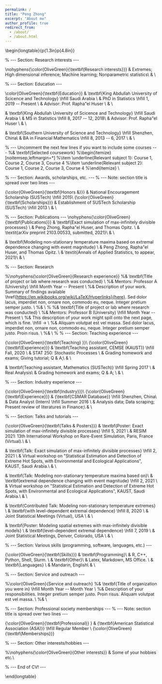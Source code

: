 ```yaml
---
permalink: /
title: "Peng Zhong"
excerpt: "About me"
author_profile: true
redirect_from: 
  - /about/
  - /about.html
---
```

\begin{longtable}{p{1.3in}p{4.8in}}

% --- Section: Research interests ---

\nohyphens{\color{OliveGreen}{\textbf{Research interests}}}
& Extremes; High dimensional inference;  Machine learning; Nonparametric statistics\\
& \\

% --- Section: Education ---

\color{OliveGreen}{\textbf{Education}}
& \textbf{King Abdullah University of Scicence and Technology} \hfill Saudi Arabia \\ 
& PhD in Statistics \hfill 1, 2019 -- Present \\
& Advisor: Prof. Rapha\"el Huser \\
& \\

& \textbf{King Abdullah University of Scicence and Technology} \hfill Saudi Arabia \\
& MS in Statistics \hfill 8, 2017 -- 12, 2018\\
& Advisor: Prof. Rapha\"el Huser \\
& \\

& \textbf{Southern University of Science and Technology} \hfill Shenzhen, China\\
& BA in Financial Mathematics \hfill  8, 2013 -- 6, 2017 \\
& \\

% --- Uncomment the next few lines if you want to include some courses ---
%& \textbf{Selected coursework}
%\begin{itemize}[noitemsep,leftmargin=*]
%\item \underline{Relevant subject 1}: Course 1, Course 2, Course 3, Course 4
%\item \underline{Relevant subject 2}: Course 1, Course 2, Course 3, Course 4
%\end{itemize} \\

% --- Section: Awards, scholarships, etc. ---
% --- Note: section title is spread over two lines ---

{\color{OliveGreen}{\textbf{Honors \&}}} 
& National Encouragement Scholarship (SUSTech) \hfill 2015\\
{\color{OliveGreen}{\textbf{Scholarships}}}
& Establishment of SUSTech Scholarship (SUSTech) \hfill 2013 \\
& \\

% --- Section: Publications ---
\nohyphens{\color{OliveGreen}{\textbf{Publications}}} 
& \textbf{Exact simulation of max-infinitely divisible processes} \\
& Peng Zhong, Rapha\"el Huser, and Thomas Opitz. \\
& \textit{arXiv preprint 2103.00533, submitted, 2021}\\
& \\

& \textbf{Modeling non-stationary temperature maxima based on extremal dependence changing with event magnitude} \\
& Peng Zhong, Rapha\"el Huser, and Thomas Opitz. \\
& \textit{Annals of Applied Statistics, to appear, 2021}\\
& \\

% --- Section: Research

%\nohyphens{\color{OliveGreen}{Research experience}} 
%& \textbf{Title of project or lab where research was conducted} \\
%& Mentors: Professor A (University) \hfill Month Year -- Present \\
%& Description of your work. Summary of findings available \href{https://en.wikibooks.org/wiki/LaTeX/Hyperlinks}{here}. Sed dolor lacus, imperdiet non, ornare non, commodo eu, neque. Integer pretium semper justo. \\
%& \\
%
%& \textbf{Title of project or lab where research was conducted} \\
%& Mentors: Professor B (University) \hfill Month Year -- Present \\
%& This description of your work might spill onto the next page, which is fine. \hfill $\rightarrow$ \\
%& Aliquam volutpat est vel massa. Sed dolor lacus, imperdiet non, ornare non, commodo eu, neque. Integer pretium semper justo. Proin risus. \\
%& \\
%
% --- Section: Teaching experience ---

{\color{OliveGreen}{\textbf{Teaching} }}\\
{\color{OliveGreen}{\textbf{Experience}}}
& \textbf{Teaching assistant, CEMSE (KAUST)} \hfill Fall, 2020 \\
& STAT 250: Stochastic Processes \\
& Grading homework and exams; Giving tutorial; Q \& A;\\
& \\

& \textbf{Teaching assistant, Mathematics (SUSTech)} \hfill Spring 2017 \\
& Real Analysis\\
& Grading homework and exams; Q \& A; \\
& \\

% --- Section: Industry experience ---

{\color{OliveGreen}{\textbf{Industry}}}\\
{\color{OliveGreen}{\textbf{Experience}}}
& {\textbf{CSMAR Database}}  \hfill Shenzhen, China\\
& Data Analyst (Intern) \hfill Summer 2016 \\
& Analysis data; Data scraping; Present review of literatures in Finance;\\
& \\
 
% --- Section: Talks and tutorials ---

{\color{OliveGreen}{\textbf{Talks \& Posters}}}
& \textbf{Poster: Exact simulation of max-infinitely divisible processes} \hfill 5, 2021 \\
& 	RESIM 2021: 13th International Workshop on Rare-Event Simulation, Paris, France (Virtual).\\
& \\

& \textbf{Talk: Exact simulation of max-infinitely divisible processes} \hfill 2, 2021 \\
& Virtual workshop on "Statistical Estimation and Detection of Extreme Hot Spots, with Environmental and Ecological Applications",  KAUST, Saudi Arabia.\\
& \\

& \textbf{Talk: Modeling non-stationary temperature maxima based on}\\ & \textbf{extremal dependence changing with event magnitude} \hfill 2, 2021 \\
& Virtual workshop on "Statistical Estimation and Detection of Extreme Hot Spots, with Environmental and Ecological Applications", KAUST, Saudi Arabia.\\
& \\

& \textbf{Contributed Talk: Modeling non-stationary temperature extremes} \\ & \textbf{with level-dependent extremal dependence} \hfill 8, 2020 \\
& Joint Statistical Meetings (Virtual), USA \\
& \\

& \textbf{Poster: Modeling spatial extremes with max-infinitely divisible models} \\ & \textbf{level-dependent extremal dependence} \hfill 7, 2019 \\
& Joint Statistical Meetings, Denver, Colorado, USA \\
& \\


% --- Section: Various skills (programming, software, languages, etc.) ---

{\color{OliveGreen}{\textbf{Skills}}}
& \textbf{Programming}\\
& R, C++, Python, Shell, Slurm. \\
& \textbf{Other}\\
& Latex, Markdown, MS Office. \\
& \textbf{Languages} \\
& Mandarin, English\\
& \\

% --- Section: Service and outreach ---

%\color{OliveGreen}{Service and outreach}
%& \textbf{Title of organization you were in} \hfill Month Year -- Month Year \\
%& Description of your responsibilities. Integer pretium semper justo. Proin risus. Aliquam volutpat est vel massa. \\
%& \\

% --- Section: Professional society memberships ---
% --- Note: section title is spread over two lines ---

{\color{OliveGreen}{\textbf{Professional}} }
& {\textbf{American Statistical Association (ASA)}} \hfill Regular Member \\
{\color{OliveGreen}{\textbf{Memberships}}}


% --- Section: Other interests/hobbies ---

%\nohyphens{\color{OliveGreen}{Other interests}} & Some of your hobbies etc.\\

% --- End of CV! ---

\end{longtable}
